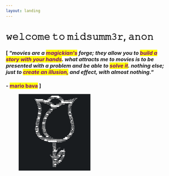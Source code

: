 ```yaml
---
layout: landing
---
```


# 𝚠𝚎𝚕𝚌𝚘𝚖𝚎 𝚝𝚘 𝚖𝚒𝚍𝚜𝚞𝚖𝚖𝟹𝚛, 𝚊𝚗𝚘𝚗

###

### \[ _"movies are a <mark style="color:purple;">magickian's</mark> forge; they allow you to <mark style="color:purple;">build a story with your hands</mark>. what attracts me to movies is to be presented with a problem and be able to <mark style="color:purple;">solve it</mark>. nothing else; just to <mark style="color:purple;">create an illusion,</mark> and effect, with almost nothing."_

### &#x20;                                                                                                        - <mark style="color:purple;">mario bava</mark> ]



<figure><img src=".gitbook/assets/ROSE_small (1).png" alt=""><figcaption></figcaption></figure>

